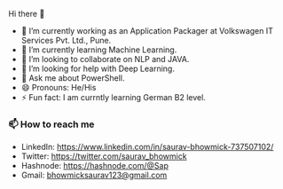 Hi there 👋

<!--
**SauravBhowmick/SauravBhowmick** is a ✨ _special_ ✨ repository because its `README.md` (this file) appears on your GitHub profile.

Here are some ideas to get you started:
-->
- 🔭 I’m currently working as an Application Packager at Volkswagen IT Services Pvt. Ltd., Pune.
- 🌱 I’m currently learning Machine Learning.
- 👯 I’m looking to collaborate on NLP and JAVA.
- 🤔 I’m looking for help with Deep Learning.
- 💬 Ask me about PowerShell.
- 😄 Pronouns: He/His
- ⚡ Fun fact: I am currntly learning German B2 level.

### 📫 How to reach me

- LinkedIn: https://www.linkedin.com/in/saurav-bhowmick-737507102/
- Twitter: https://twitter.com/saurav_bhowmick
- Hashnode: https://hashnode.com/@Sap
- Gmail: bhowmicksaurav123@gmail.com
